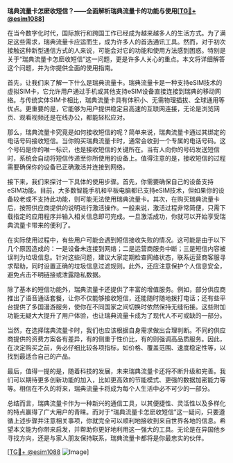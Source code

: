 **瑞典流量卡怎麽收短信？——全面解析瑞典流量卡的功能与使用[[TG💪+ @esim1088](https://t.me/s/esim1088)]**

在当今数字化时代，国际旅行和跨国工作已经成为越来越多人的生活方式。为了满足这些需求，瑞典流量卡应运而生，成为许多人的首选通讯工具。然而，对于初次接触这种新型通信方式的人来说，可能会对它的功能和使用方法感到困惑。特别是关于“瑞典流量卡怎麽收短信”这一问题，更是许多人关心的重点。本文将详细解答这个问题，并为你提供全面的使用指南。

首先，让我们来了解一下什么是瑞典流量卡。瑞典流量卡是一种支持eSIM技术的虚拟SIM卡，它允许用户通过手机或其他支持eSIM设备直接连接到瑞典的移动网络。与传统实体SIM卡相比，瑞典流量卡具有体积小、无需物理插拔、全球通用等优点。更重要的是，它能够为用户提供稳定且高速的互联网连接，无论是浏览网页、观看视频还是在线办公，都能轻松应对。

那么，瑞典流量卡究竟是如何接收短信的呢？简单来说，瑞典流量卡通过其绑定的电话号码接收短信。当你购买瑞典流量卡时，通常会收到一个专属的电话号码。这个号码是你的唯一标识，也是接收短信的关键所在。当有人向你的号码发送短信时，系统会自动将短信传递至你所使用的设备上。值得注意的是，接收短信的过程需要确保你的设备已正确激活并连接到网络。

接下来，我们来探讨一下具体的使用步骤。首先，你需要确保自己的设备支持eSIM功能。目前，大多数智能手机和平板电脑都已支持eSIM技术，但如果你的设备较老或不支持此功能，则可能无法使用瑞典流量卡。其次，在购买瑞典流量卡后，按照供应商提供的说明进行激活操作。一般来说，激活过程非常简便，只需下载指定的应用程序并输入相关信息即可完成。一旦激活成功，你就可以开始享受瑞典流量卡带来的便利了。

在实际使用过程中，有些用户可能会遇到短信接收失败的情况。这可能是由于以下几个原因造成的：一是设备未连接到网络；二是运营商服务中断；三是短信内容被误判为垃圾信息。针对这些问题，建议大家定期检查网络状态，联系运营商客服寻求帮助，同时设置正确的垃圾信息过滤规则。此外，还应注意保护个人信息安全，避免点击不明链接或泄露隐私数据。

除了基本的短信功能外，瑞典流量卡还提供了丰富的增值服务。例如，部分供应商推出了语音通话套餐，让你不仅能够接收短信，还能随时随地拨打电话；还有些平台提供了多国漫游服务，使你在不同国家之间切换时依然保持无缝衔接。这些附加功能无疑大大提升了用户体验，也让瑞典流量卡成为了现代人不可或缺的一部分。

当然，在选择瑞典流量卡时，我们也应该根据自身需求做出合理判断。不同的供应商提供的资费方案各有差异，有的侧重于性价比，有的则强调高品质服务。因此，在决定购买之前，务必仔细比较各项指标，如价格、覆盖范围、速度稳定性等，以找到最适合自己的产品。

最后，值得一提的是，随着科技的发展，未来瑞典流量卡还将不断升级和完善。我们可以期待更多创新功能的加入，比如更高效的节能模式、更强的数据加密能力等等。相信在不久的将来，瑞典流量卡将成为每个人生活中必不可少的一部分。

总结而言，瑞典流量卡作为一种新兴的通信工具，以其便捷性、灵活性以及多样化的特点赢得了广大用户的青睐。而对于“瑞典流量卡怎麽收短信”这一疑问，只要遵循上述步骤并注意相关事项，你就完全可以顺利地接收到来自世界各地的信息。希望本文能为你带来启发，并帮助你更好地利用这一强大的工具。无论是在异国他乡寻找方向，还是与家人朋友保持联系，瑞典流量卡都将是你最忠实的伙伴。

[[TG💪+ @esim1088](https://t.me/s/esim1088) ![Image](https://i.postimg.cc/4NQfJmqS/Snipaste-2025-05-13-00-14-12.png)]